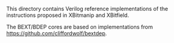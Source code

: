 This directory contains Verilog reference implementations of the instructions proposed in XBitmanip and XBitfield.

The BEXT/BDEP cores are based on implementations from https://github.com/cliffordwolf/bextdep.

